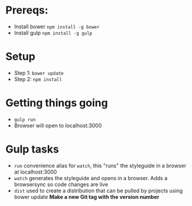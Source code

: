# Prereqs:
* Install bower `npm install -g bower`
* Install gulp  `npm install -g gulp`

# Setup
* Step 1: `bower update`
* Step 2: `npm install`

# Getting things going
* `gulp run`
* Browser will open to localhost:3000

# Gulp tasks
* `run` convenience alias for `watch`, this "runs" the styleguide in a browser at localhost:3000
* `watch` generates the styleguide and opens in a browser. Adds a browsersync so code changes are live
* `dist` used to create a distribution that can be pulled by projects using bower update **Make a new Git tag with the version number**



